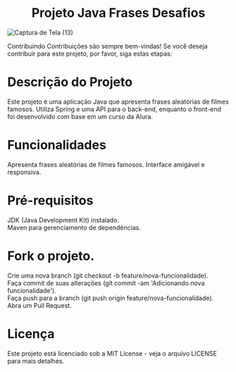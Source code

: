 <h1 align="center"> Projeto Java Frases Desafios </h1>

![Captura de Tela (13)](https://github.com/Gui-GitHub/FrasesDesafio/assets/146478427/656c1c90-2687-428c-bb20-f6e58f3226aa)

Contribuindo
Contribuições são sempre bem-vindas! Se você deseja contribuir para este projeto, por favor, siga estas etapas:

# Descrição do Projeto
Este projeto é uma aplicação Java que apresenta frases aleatórias de filmes famosos. Utiliza Spring e uma API para o back-end, enquanto o front-end foi desenvolvido com base em um curso da Alura.

# Funcionalidades
Apresenta frases aleatórias de filmes famosos.
Interface amigável e responsiva.

<h1>Pré-requisitos</h1>
JDK (Java Development Kit) instalado. </br>
Maven para gerenciamento de dependências.

# Fork o projeto.
Crie uma nova branch (git checkout -b feature/nova-funcionalidade). </br>
Faça commit de suas alterações (git commit -am 'Adicionando nova funcionalidade'). </br>
Faça push para a branch (git push origin feature/nova-funcionalidade). </br>
Abra um Pull Request.

# Licença
Este projeto está licenciado sob a MIT License - veja o arquivo LICENSE para mais detalhes.
